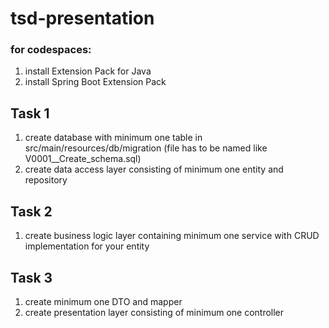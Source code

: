 # tsd-presentation

### for codespaces:
1. install Extension Pack for Java
2. install Spring Boot Extension Pack

## Task 1
1. create database with minimum one table in src/main/resources/db/migration (file has to be named like V0001__Create_schema.sql)
2. create data access layer consisting of minimum one entity and repository

## Task 2
1. create business logic layer containing minimum one service with CRUD implementation for your entity

## Task 3
1. create minimum one DTO and mapper
2. create presentation layer consisting of minimum one controller
